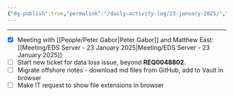 ```yaml
---
{"dg-publish":true,"permalink":"/daily-activity-log/23-january-2025/","noteIcon":"","created":"2025-01-23T07:45:20.435-06:00"}
---
```


---
- [x] Meeting with [[People/Peter Gabor\|Peter Gabor]] and Matthew East: [[Meeting/EDS Server - 23 January 2025\|Meeting/EDS Server - 23 January 2025]]
- [ ] Start new ticket for data loss issue, beyond **REQ0048802**. 
- [ ] Migrate offshore notes - download md files from GitHub, add to Vault in browser 
- [ ] Make IT request to show file extensions in browser
